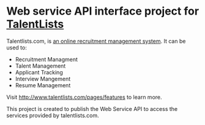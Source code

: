 Web service API interface project for [TalentLists](http://www.talentlists.com)
================================================================================

Talentlists.com, is [an online recruitment management system](http://www.talentlists.com). It can be used to:

* Recruitment Managment
* Talent Management
* Applicant Tracking
* Interview Mangement
* Resume Management

Visit http://www.talentlists.com/pages/features to learn more.


This project is created to publish the Web Service API to access the services provided by talentlists.com.


